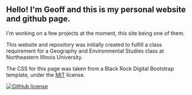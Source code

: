 

## Hello! I'm Geoff and this is my personal website and github page. 

I'm working on a few projects at the moment, this site being one of them.

This website and repository was initially created to fulfill a class requirement for a Geography and Environmental Studies class at Northeastern Illinois University.

The CSS for this page was taken from a Black Rock Digital Bootstrap template, under the [MIT](https://github.com/BlackrockDigital/startbootstrap-resume/blob/gh-pages/LICENSE) license.

[![GitHub license](https://img.shields.io/badge/license-MIT-blue.svg)](https://raw.githubusercontent.com/BlackrockDigital/startbootstrap-resume/master/LICENSE)


